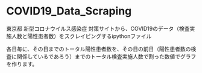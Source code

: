 # COVID19_Data_Scraping


東京都 新型コロナウイルス感染症 対策サイトから、COVID19のデータ（検査実施人数と陽性患者数）をスクレイピングするipythonファイル

各日毎に、その日までのトータル陽性患者数を、その日の前日（陽性患者数の検査に関係しているであろう）までのトータル検査実施人数で割った数値でグラフを作ります。
